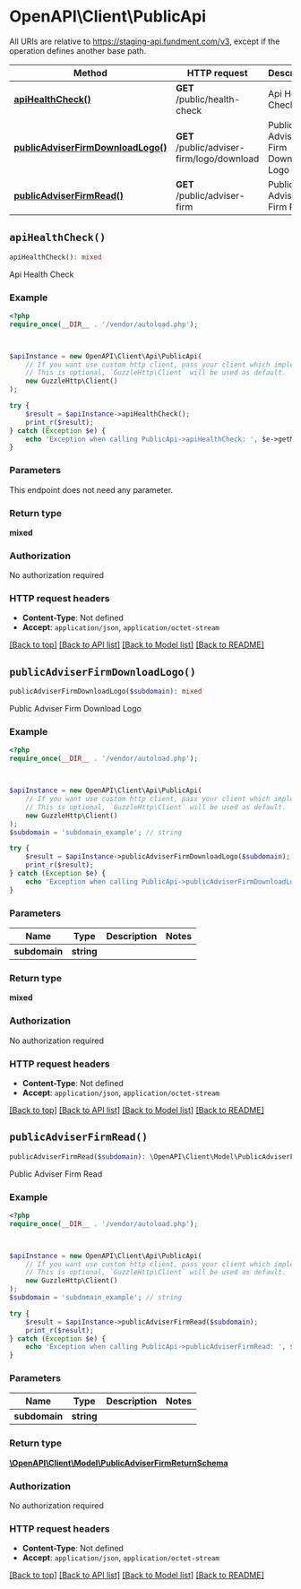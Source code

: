 # OpenAPI\Client\PublicApi

All URIs are relative to https://staging-api.fundment.com/v3, except if the operation defines another base path.

| Method | HTTP request | Description |
| ------------- | ------------- | ------------- |
| [**apiHealthCheck()**](PublicApi.md#apiHealthCheck) | **GET** /public/health-check | Api Health Check |
| [**publicAdviserFirmDownloadLogo()**](PublicApi.md#publicAdviserFirmDownloadLogo) | **GET** /public/adviser-firm/logo/download | Public Adviser Firm Download Logo |
| [**publicAdviserFirmRead()**](PublicApi.md#publicAdviserFirmRead) | **GET** /public/adviser-firm | Public Adviser Firm Read |


## `apiHealthCheck()`

```php
apiHealthCheck(): mixed
```

Api Health Check

### Example

```php
<?php
require_once(__DIR__ . '/vendor/autoload.php');



$apiInstance = new OpenAPI\Client\Api\PublicApi(
    // If you want use custom http client, pass your client which implements `GuzzleHttp\ClientInterface`.
    // This is optional, `GuzzleHttp\Client` will be used as default.
    new GuzzleHttp\Client()
);

try {
    $result = $apiInstance->apiHealthCheck();
    print_r($result);
} catch (Exception $e) {
    echo 'Exception when calling PublicApi->apiHealthCheck: ', $e->getMessage(), PHP_EOL;
}
```

### Parameters

This endpoint does not need any parameter.

### Return type

**mixed**

### Authorization

No authorization required

### HTTP request headers

- **Content-Type**: Not defined
- **Accept**: `application/json`, `application/octet-stream`

[[Back to top]](#) [[Back to API list]](../../README.md#endpoints)
[[Back to Model list]](../../README.md#models)
[[Back to README]](../../README.md)

## `publicAdviserFirmDownloadLogo()`

```php
publicAdviserFirmDownloadLogo($subdomain): mixed
```

Public Adviser Firm Download Logo

### Example

```php
<?php
require_once(__DIR__ . '/vendor/autoload.php');



$apiInstance = new OpenAPI\Client\Api\PublicApi(
    // If you want use custom http client, pass your client which implements `GuzzleHttp\ClientInterface`.
    // This is optional, `GuzzleHttp\Client` will be used as default.
    new GuzzleHttp\Client()
);
$subdomain = 'subdomain_example'; // string

try {
    $result = $apiInstance->publicAdviserFirmDownloadLogo($subdomain);
    print_r($result);
} catch (Exception $e) {
    echo 'Exception when calling PublicApi->publicAdviserFirmDownloadLogo: ', $e->getMessage(), PHP_EOL;
}
```

### Parameters

| Name | Type | Description  | Notes |
| ------------- | ------------- | ------------- | ------------- |
| **subdomain** | **string**|  | |

### Return type

**mixed**

### Authorization

No authorization required

### HTTP request headers

- **Content-Type**: Not defined
- **Accept**: `application/json`, `application/octet-stream`

[[Back to top]](#) [[Back to API list]](../../README.md#endpoints)
[[Back to Model list]](../../README.md#models)
[[Back to README]](../../README.md)

## `publicAdviserFirmRead()`

```php
publicAdviserFirmRead($subdomain): \OpenAPI\Client\Model\PublicAdviserFirmReturnSchema
```

Public Adviser Firm Read

### Example

```php
<?php
require_once(__DIR__ . '/vendor/autoload.php');



$apiInstance = new OpenAPI\Client\Api\PublicApi(
    // If you want use custom http client, pass your client which implements `GuzzleHttp\ClientInterface`.
    // This is optional, `GuzzleHttp\Client` will be used as default.
    new GuzzleHttp\Client()
);
$subdomain = 'subdomain_example'; // string

try {
    $result = $apiInstance->publicAdviserFirmRead($subdomain);
    print_r($result);
} catch (Exception $e) {
    echo 'Exception when calling PublicApi->publicAdviserFirmRead: ', $e->getMessage(), PHP_EOL;
}
```

### Parameters

| Name | Type | Description  | Notes |
| ------------- | ------------- | ------------- | ------------- |
| **subdomain** | **string**|  | |

### Return type

[**\OpenAPI\Client\Model\PublicAdviserFirmReturnSchema**](../Model/PublicAdviserFirmReturnSchema.md)

### Authorization

No authorization required

### HTTP request headers

- **Content-Type**: Not defined
- **Accept**: `application/json`, `application/octet-stream`

[[Back to top]](#) [[Back to API list]](../../README.md#endpoints)
[[Back to Model list]](../../README.md#models)
[[Back to README]](../../README.md)
